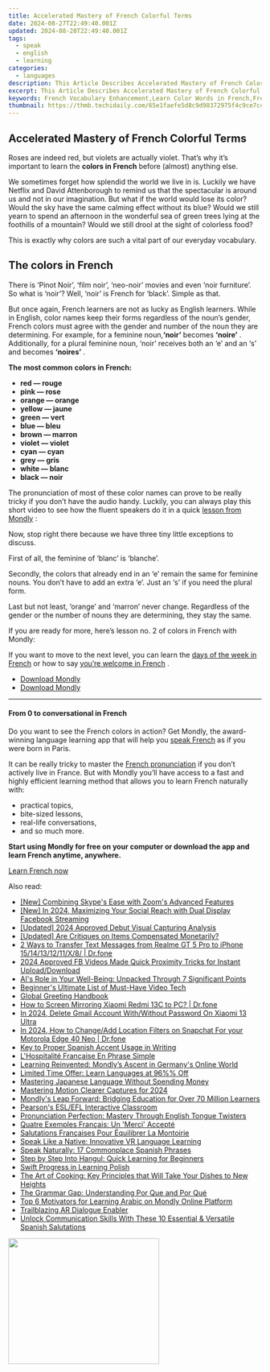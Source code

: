 ```yaml
---
title: Accelerated Mastery of French Colorful Terms
date: 2024-08-27T22:49:40.001Z
updated: 2024-08-28T22:49:40.001Z
tags:
  - speak
  - english
  - learning
categories:
  - languages
description: This Article Describes Accelerated Mastery of French Colorful Terms
excerpt: This Article Describes Accelerated Mastery of French Colorful Terms
keywords: French Vocabulary Enhancement,Learn Color Words in French,French Language Mastery Quick,Colorful French Lexicon,Rapid Learning French Terminology,Bilingual Color Vocabulary Guide,Interactive Learning for French Colors
thumbnail: https://thmb.techidaily.com/65e1faefe5d8c9d98372975f4c9ce7cc4de93a99d55ba88c99cb9cdaa749d8eb.jpg
---
```


## Accelerated Mastery of French Colorful Terms

 Roses are indeed red, but violets are actually violet. That’s why it’s important to learn the **colors in French** before (almost) anything else.

 We sometimes forget how splendid the world we live in is. Luckily we have Netflix and David Attenborough to remind us that the spectacular is around us and not in our imagination. But what if the world would lose its color? Would the sky have the same calming effect without its blue? Would we still yearn to spend an afternoon in the wonderful sea of green trees lying at the foothills of a mountain? Would we still drool at the sight of colorless food?

 This is exactly why colors are such a vital part of our everyday vocabulary.

## The colors in French

 There is ‘Pinot Noir’, ‘film noir’, ‘neo-noir’ movies and even ‘noir furniture’. So what is ‘noir’? Well, ‘noir’ is French for ‘black’. Simple as that.

 But once again, French learners are not as lucky as English learners. While in English, color names keep their forms regardless of the noun’s gender, French colors must agree with the gender and number of the noun they are determining. For example, for a feminine noun,**‘noir’** becomes **‘noire’** . Additionally, for a plural feminine noun, ‘noir’ receives both an ‘e’ and an ‘s’ and becomes **‘noires’** .

**The** **most common** **colors in French:**

* **red — rouge**
* **pink — rose**
* **orange — orange**
* **yellow — jaune**
* **green — vert**
* **blue — bleu**
* **brown — marron**
* **violet — violet**
* **cyan — cyan**
* **grey — gris**
* **white — blanc**
* **black — noir**

 The pronunciation of most of these color names can prove to be really tricky if you don’t have the audio handy. Luckily, you can always play this short video to see how the fluent speakers do it in a quick [lesson from Mondly](https://app.adjust.io/5ixfg4k?campaign=blog-post-id-6381&fallback=https%3A%2F%2Fapp.mondly.com?avangate%5Fsrc=blog-post-id-6381?mother%5Flang=en%5Fus?target%5Flang=fr&redirect%5Fandroid=https%3A%2F%2Fplay.google.com%2Fstore%2Fapps%2Fdetails%3Fid%3Dcom.atistudios.mondly.languages&redirect%5Fios=https%3A%2F%2Fitunes.apple.com%2Fapp%2Fid987873536&redirect%5Fmacos=https%3A%2F%2Fapp.mondly.com?avangate%5Fsrc=blog-post-id-6381?mother%5Flang=en%5Fus?target%5Flang=fr) :

 Now, stop right there because we have three tiny little exceptions to discuss.

First of all, the feminine of ‘blanc’ is ‘blanche’.

 Secondly, the colors that already end in an ‘e’ remain the same for feminine nouns. You don’t have to add an extra ‘e’. Just an ‘s’ if you need the plural form.

 Last but not least, ‘orange’ and ‘marron’ never change. Regardless of the gender or the number of nouns they are determining, they stay the same.

 If you are ready for more, here’s lesson no. 2 of colors in French with Mondly:

 If you want to move to the next level, you can learn the [days of the week in French](https://shop.mondly.com/affiliate.php?ACCOUNT=ATISTUDI&AFFILIATE=108875&PATH=https://www.mondly.com?AFFILIATE=108875) or how to say [you’re welcome in French](https://shop.mondly.com/affiliate.php?ACCOUNT=ATISTUDI&AFFILIATE=108875&PATH=https://www.mondly.com?AFFILIATE=108875) .

* [Download Mondly](https://www.facebook.com/sharer/sharer.php?u=https%3A%2F%2Fwww.mondly.com%2Fblog%2Fcolors-in-french%2F&t=The+Colors+in+French+%E2%80%93+Quick+Pronunciation+Guide "Share on Facebook")
* [Download Mondly](https://shop.mondly.com/affiliate.php?ACCOUNT=ATISTUDI&AFFILIATE=108875&PATH=https://www.mondly.com?AFFILIATE=108875)

---

#### From 0 to conversational in French

 Do you want to see the French colors in action? Get Mondly, the award-winning language learning app that will help you [speak French](https://shop.mondly.com/affiliate.php?ACCOUNT=ATISTUDI&AFFILIATE=108875&PATH=https://www.mondly.com?AFFILIATE=108875) as if you were born in Paris.

 It can be really tricky to master the [French pronunciation](https://shop.mondly.com/affiliate.php?ACCOUNT=ATISTUDI&AFFILIATE=108875&PATH=https://www.mondly.com?AFFILIATE=108875) if you don’t actively live in France. But with Mondly you’ll have access to a fast and highly efficient learning method that allows you to learn French naturally with:

* practical topics,
* bite-sized lessons,
* real-life conversations,
* and so much more.

 **Start using Mondly for free on your computer or download the app and learn French anytime, anywhere.**

[Learn French now](https://adjt.mondly.com/5ixfg4k?campaign=blog-post-id-6381&fallback=https%3A%2F%2Fapp.mondly.com%3Futm%5Fmedium%3Dblog%5Fblog-post-id-6381%26utm%5Fsource%3Dblog-post-id-6381&redirect%5Fmacos=https%3A%2F%2Fapp.mondly.com%3Futm%5Fmedium%3Dblog%5Fblog-post-id-6381%26utm%5Fsource%3Dblog-post-id-6381&redirect%5Fandroid=https%3A%2F%2Fplay.google.com%2Fstore%2Fapps%2Fdetails%3Fid%3Dcom.atistudios.mondly.languages%3Futm%5Fmedium%3Dblog%5Fblog-post-id-6381%26utm%5Fsource%3Dblog-post-id-6381&redirect%5Fios=https%3A%2F%2Fapps.apple.com%2Fapp%2Fapple-store%2Fid987873536%3Fpt%3D78954800%26ct%3Dblog-post-id-6381%26mt%3D8 "Learn French now")

<ins class="adsbygoogle"
     style="display:block"
     data-ad-format="autorelaxed"
     data-ad-client="ca-pub-7571918770474297"
     data-ad-slot="1223367746"></ins>



<ins class="adsbygoogle"
     style="display:block"
     data-ad-client="ca-pub-7571918770474297"
     data-ad-slot="8358498916"
     data-ad-format="auto"
     data-full-width-responsive="true"></ins>





<span class="atpl-alsoreadstyle">Also read:</span>
<div><ul>
<li><a href="https://fox-glue.techidaily.com/new-combining-skypes-ease-with-zooms-advanced-features/"><u>[New] Combining Skype's Ease with Zoom's Advanced Features</u></a></li>
<li><a href="https://facebook-video-recording.techidaily.com/new-in-2024-maximizing-your-social-reach-with-dual-display-facebook-streaming/"><u>[New] In 2024, Maximizing Your Social Reach with Dual Display Facebook Streaming</u></a></li>
<li><a href="https://remote-screen-capture.techidaily.com/updated-2024-approved-debut-visual-capturing-analysis/"><u>[Updated] 2024 Approved  Debut Visual Capturing Analysis</u></a></li>
<li><a href="https://extra-lessons.techidaily.com/updated-are-critiques-on-items-compensated-monetarily/"><u>[Updated] Are Critiques on Items Compensated Monetarily?</u></a></li>
<li><a href="https://blog-min.techidaily.com/2-ways-to-transfer-text-messages-from-realme-gt-5-pro-to-iphone-1514131211x8-drfone-by-drfone-transfer-from-android-transfer-from-android/"><u>2 Ways to Transfer Text Messages from Realme GT 5 Pro to iPhone 15/14/13/12/11/X/8/ | Dr.fone</u></a></li>
<li><a href="https://some-techniques.techidaily.com/2024-approved-fb-videos-made-quick-proximity-tricks-for-instant-uploaddownload/"><u>2024 Approved  FB Videos Made Quick  Proximity Tricks for Instant Upload/Download</u></a></li>
<li><a href="https://tech-savvy.techidaily.com/ais-role-in-your-well-being-unpacked-through-7-significant-points/"><u>AI's Role in Your Well-Being: Unpacked Through 7 Significant Points</u></a></li>
<li><a href="https://youtube-webster.techidaily.com/ners-ultimate-list-of-must-have-video-tech/"><u>Beginner's Ultimate List of Must-Have Video Tech</u></a></li>
<li><a href="https://mondly-stories.techidaily.com/global-greeting-handbook/"><u>Global Greeting Handbook</u></a></li>
<li><a href="https://screen-mirror.techidaily.com/how-to-screen-mirroring-xiaomi-redmi-13c-to-pc-drfone-by-drfone-android/"><u>How to Screen Mirroring Xiaomi Redmi 13C to PC? | Dr.fone</u></a></li>
<li><a href="https://unlock-android.techidaily.com/in-2024-delete-gmail-account-withwithout-password-on-xiaomi-13-ultra-by-drfone-android/"><u>In 2024, Delete Gmail Account With/Without Password On Xiaomi 13 Ultra</u></a></li>
<li><a href="https://location-social.techidaily.com/in-2024-how-to-changeadd-location-filters-on-snapchat-for-your-motorola-edge-40-neo-drfone-by-drfone-virtual-android/"><u>In 2024, How to Change/Add Location Filters on Snapchat For your Motorola Edge 40 Neo | Dr.fone</u></a></li>
<li><a href="https://mondly-stories.techidaily.com/key-to-proper-spanish-accent-usage-in-writing/"><u>Key to Proper Spanish Accent Usage in Writing</u></a></li>
<li><a href="https://mondly-stories.techidaily.com/lhospitalite-francaise-en-phrase-simple/"><u>L'Hospitalité Française En Phrase Simple</u></a></li>
<li><a href="https://mondly-stories.techidaily.com/learning-reinvented-mondlys-ascent-in-germanys-online-world/"><u>Learning Reinvented: Mondly’s Ascent in Germany's Online World</u></a></li>
<li><a href="https://mondly-stories.techidaily.com/limited-time-offer-learn-languages-at-96-off/"><u>Limited Time Offer: Learn Languages at 96%% Off</u></a></li>
<li><a href="https://mondly-stories.techidaily.com/mastering-japanese-language-without-spending-money/"><u>Mastering Japanese Language Without Spending Money</u></a></li>
<li><a href="https://vp-tips.techidaily.com/mastering-motion-clearer-captures-for-2024/"><u>Mastering Motion  Clearer Captures for 2024</u></a></li>
<li><a href="https://mondly-stories.techidaily.com/mondlys-leap-forward-bridging-education-for-over-70-million-learners/"><u>Mondly's Leap Forward: Bridging Education for Over 70 Million Learners</u></a></li>
<li><a href="https://mondly-stories.techidaily.com/pearsons-eslefl-interactive-classroom/"><u>Pearson's ESL/EFL Interactive Classroom</u></a></li>
<li><a href="https://mondly-stories.techidaily.com/pronunciation-perfection-mastery-through-english-tongue-twisters/"><u>Pronunciation Perfection: Mastery Through English Tongue Twisters</u></a></li>
<li><a href="https://mondly-stories.techidaily.com/quatre-exemples-francais-un-merci-accepte/"><u>Quatre Exemples Français: Un 'Merci' Accepté</u></a></li>
<li><a href="https://mondly-stories.techidaily.com/salutations-francaises-pour-equilibrer-la-montoirie/"><u>Salutations Françaises Pour Équilibrer La Montoirie</u></a></li>
<li><a href="https://mondly-stories.techidaily.com/speak-like-a-native-innovative-vr-language-learning/"><u>Speak Like a Native: Innovative VR Language Learning</u></a></li>
<li><a href="https://mondly-stories.techidaily.com/speak-naturally-17-commonplace-spanish-phrases/"><u>Speak Naturally: 17 Commonplace Spanish Phrases</u></a></li>
<li><a href="https://mondly-stories.techidaily.com/step-by-step-into-hangul-quick-learning-for-beginners/"><u>Step by Step Into Hangul: Quick Learning for Beginners</u></a></li>
<li><a href="https://mondly-stories.techidaily.com/swift-progress-in-learning-polish/"><u>Swift Progress in Learning Polish</u></a></li>
<li><a href="https://mondly-stories.techidaily.com/the-art-of-cooking-key-principles-that-will-take-your-dishes-to-new-heights/"><u>The Art of Cooking: Key Principles that Will Take Your Dishes to New Heights</u></a></li>
<li><a href="https://mondly-stories.techidaily.com/the-grammar-gap-understanding-por-que-and-por-que/"><u>The Grammar Gap: Understanding Por Que and Por Qué</u></a></li>
<li><a href="https://mondly-stories.techidaily.com/top-6-motivators-for-learning-arabic-on-mondly-online-platform/"><u>Top 6 Motivators for Learning Arabic on Mondly Online Platform</u></a></li>
<li><a href="https://mondly-stories.techidaily.com/trailblazing-ar-dialogue-enabler/"><u>Trailblazing AR Dialogue Enabler</u></a></li>
<li><a href="https://mondly-stories.techidaily.com/unlock-communication-skills-with-these-10-essential-and-versatile-spanish-salutations/"><u>Unlock Communication Skills With These 10 Essential & Versatile Spanish Salutations</u></a></li>
</ul></div>

<!-- affiliate ads begin -->
<a href="https://caperobbin.sjv.io/c/5597632/2006118/18460" target="_top" id="2006118"><img src="//a.impactradius-go.com/display-ad/18460-2006118" border="0" alt="" width="300" height="250"/></a><img height="0" width="0" src="https://imp.pxf.io/i/5597632/2006118/18460" style="position:absolute;visibility:hidden;" border="0" />
<!-- affiliate ads end -->